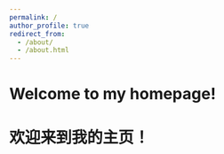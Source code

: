 ```yaml
---
permalink: /
author_profile: true
redirect_from: 
  - /about/
  - /about.html
---
```

Welcome to my homepage!
===

欢迎来到我的主页！
===
